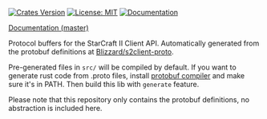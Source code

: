 [![Crates Version](https://img.shields.io/crates/v/sc2-proto.svg)](https://crates.io/crates/sc2-proto)
[![License: MIT](https://img.shields.io/badge/License-MIT-yellow.svg)](https://opensource.org/licenses/MIT)
[![Documentation](https://docs.rs/sc2-proto/badge.svg)](https://docs.rs/crate/sc2-proto)

[Documentation (master)](https://awestlake87.github.io/sc2-proto-rs/sc2_proto/)

Protocol buffers for the StarCraft II Client API. Automatically generated from the protobuf definitions at
[Blizzard/s2client-proto](https://github.com/Blizzard/s2client-proto).

Pre-generated files in `src/` will be compiled by default.
If you want to generate rust code from .proto files, install [protobuf compiler][protoc] and make sure it's in PATH.
Then build this lib with `generate` feature.

Please note that this repository only contains the protobuf definitions, no abstraction is included here.

[protoc]: https://github.com/protocolbuffers/protobuf/releases
